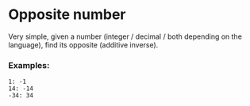 # Opposite number

Very simple, given a number (integer / decimal / both depending on the language), find its opposite (additive inverse).

### Examples:

```
1: -1
14: -14
-34: 34
```

